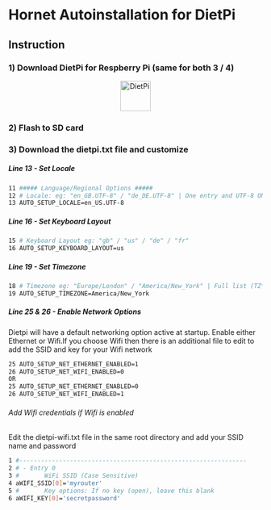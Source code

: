 # Hornet Autoinstallation for DietPi

## Instruction


### 1) Download DietPi for Respberry Pi (same for both 3 / 4)
<div style="text-align: center;">
  <a target="_blank" href="https://dietpi.com/#download"><img width="60px" src="https://dietpi.com/images/dietpi-logo_150.png" alt="DietPi"></a>
</div>  

### 2) Flash to SD card


### 3) Download the dietpi.txt file and customize

##### Line 13 - Set Locale
```bash
11 ##### Language/Regional Options #####
12 # Locale: eg: "en_GB.UTF-8" / "de_DE.UTF-8" | One entry and UTF-8 ONLY!
13 AUTO_SETUP_LOCALE=en_US.UTF-8
```
##### Line 16 - Set Keyboard Layout
```bash
15 # Keyboard Layout eg: "gb" / "us" / "de" / "fr"
16 AUTO_SETUP_KEYBOARD_LAYOUT=us
```
##### Line 19 - Set Timezone
```bash
18 # Timezone eg: "Europe/London" / "America/New_York" | Full list (TZ*): https://en.wikipedia.org/wiki/List_of_tz_database_time_zones
19 AUTO_SETUP_TIMEZONE=America/New_York
```
##### Line 25 & 26 - Enable Network Options
Dietpi will have a default networking option active at startup. Enable either Ethernet or Wifi.If you choose Wifi then there is an additional file to edit to add the SSID and key for your Wifi network
```bash
25 AUTO_SETUP_NET_ETHERNET_ENABLED=1
26 AUTO_SETUP_NET_WIFI_ENABLED=0
OR
25 AUTO_SETUP_NET_ETHERNET_ENABLED=0
26 AUTO_SETUP_NET_WIFI_ENABLED=1
```
###### Add Wifi credentials if Wifi is enabled
Edit the dietpi-wifi.txt file in the same root directory and add your SSID name and password
```bash
1 #---------------------------------------------------------------
2 # - Entry 0
3 #       WiFi SSID (Case Sensitive)
4 aWIFI_SSID[0]='myrouter'
5 #       Key options: If no key (open), leave this blank
6 aWIFI_KEY[0]='secretpassword'
```
